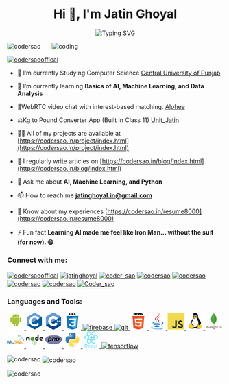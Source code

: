 <h1 align="center">Hi 👋, I'm Jatin Ghoyal</h1>
<p align="center">
  <img src="https://readme-typing-svg.demolab.com?font=Fira+Code&pause=1000&color=7A3FF7&center=true&vCenter=true&width=500&lines=Coding+AI+%26+Robotics+with+Passion+☕🤖" alt="Typing SVG" />
</p>
<img align="right" alt="coding" width="400" src="https://i.gifer.com/3AyY.gif"
<p align="left"> <img src="https://komarev.com/ghpvc/?username=codersao&label=Profile%20views&color=0e75b6&style=flat" alt="codersao" /> </p>

<p align="left"> <a href="https://twitter.com/codersaooffical" target="blank"><img src="https://img.shields.io/twitter/follow/codersaooffical?logo=twitter&style=for-the-badge" alt="codersaooffical" /></a> </p>

- 🔭 I’m currently Studying Computer Science [Central University of Punjab](http://cup.edu.in/)

- 🌱 I’m currently learning **Basics of AI, Machine Learning, and Data Analysis**

- 🤳WebRTC video chat with interest-based matching. [Alphee](https://alphee.onrender.com/)

- ⚖️Kg to Pound Converter App (Built in Class 11) [Unit_Jatin](https://codersao.in/project/index.html)

- 👨‍💻 All of my projects are available at [https://codersao.in/project/index.html](https://codersao.in/project/index.html)

- 📝 I regularly write articles on [https://codersao.in/blog/index.html](https://codersao.in/blog/index.html)

- 💬 Ask me about **AI, Machine Learning, and Python**

- 📫 How to reach me **jatinghoyal.in@gmail.com**

- 📄 Know about my experiences [https://codersao.in/resume8000](https://codersao.in/resume8000)

- ⚡ Fun fact **Learning AI made me feel like Iron Man... without the suit (for now). 😄**

<h3 align="left">Connect with me:</h3>
<p align="left">
<a href="https://twitter.com/codersaooffical" target="blank"><img align="center" src="https://raw.githubusercontent.com/rahuldkjain/github-profile-readme-generator/master/src/images/icons/Social/twitter.svg" alt="codersaooffical" height="30" width="40" /></a>
<a href="https://linkedin.com/in/jatinghoyal" target="blank"><img align="center" src="https://raw.githubusercontent.com/rahuldkjain/github-profile-readme-generator/master/src/images/icons/Social/linked-in-alt.svg" alt="jatinghoyal" height="30" width="40" /></a>
<a href="https://instagram.com/coder_sao" target="blank"><img align="center" src="https://raw.githubusercontent.com/rahuldkjain/github-profile-readme-generator/master/src/images/icons/Social/instagram.svg" alt="coder_sao" height="30" width="40" /></a>
<a href="https://youtube.com/@codersao?si=An3ilNXkL_9QOv6R" target="blank"><img align="center" src="https://raw.githubusercontent.com/rahuldkjain/github-profile-readme-generator/master/src/images/icons/Social/youtube.svg" alt="codersao" height="30" width="40" /></a>
<a href="https://www.codechef.com/codersao" target="blank"><img align="center" src="https://cdn.jsdelivr.net/npm/simple-icons@3.1.0/icons/codechef.svg" alt="codersao" height="30" width="40" /></a>
<a href="https://www.hackerrank.com/codersao" target="blank"><img align="center" src="https://raw.githubusercontent.com/rahuldkjain/github-profile-readme-generator/master/src/images/icons/Social/hackerrank.svg" alt="codersao" height="30" width="40" /></a>
<a href="https://codeforces.com/profile/codersao" target="blank"><img align="center" src="https://raw.githubusercontent.com/rahuldkjain/github-profile-readme-generator/master/src/images/icons/Social/codeforces.svg" alt="codersao" height="30" width="40" /></a>
<a href="https://discord.gg/Coder_sao" target="blank"><img align="center" src="https://raw.githubusercontent.com/rahuldkjain/github-profile-readme-generator/master/src/images/icons/Social/discord.svg" alt="Coder_sao" height="30" width="40" /></a>
</p>

<h3 align="left">Languages and Tools:</h3>
<p align="left"> <a href="https://developer.android.com" target="_blank" rel="noreferrer"> <img src="https://raw.githubusercontent.com/devicons/devicon/master/icons/android/android-original-wordmark.svg" alt="android" width="40" height="40"/> </a> <a href="https://www.cprogramming.com/" target="_blank" rel="noreferrer"> <img src="https://raw.githubusercontent.com/devicons/devicon/master/icons/c/c-original.svg" alt="c" width="40" height="40"/> </a> <a href="https://www.w3schools.com/cpp/" target="_blank" rel="noreferrer"> <img src="https://raw.githubusercontent.com/devicons/devicon/master/icons/cplusplus/cplusplus-original.svg" alt="cplusplus" width="40" height="40"/> </a> <a href="https://www.w3schools.com/css/" target="_blank" rel="noreferrer"> <img src="https://raw.githubusercontent.com/devicons/devicon/master/icons/css3/css3-original-wordmark.svg" alt="css3" width="40" height="40"/> </a> <a href="https://firebase.google.com/" target="_blank" rel="noreferrer"> <img src="https://www.vectorlogo.zone/logos/firebase/firebase-icon.svg" alt="firebase" width="40" height="40"/> </a> <a href="https://git-scm.com/" target="_blank" rel="noreferrer"> <img src="https://www.vectorlogo.zone/logos/git-scm/git-scm-icon.svg" alt="git" width="40" height="40"/> </a> <a href="https://www.w3.org/html/" target="_blank" rel="noreferrer"> <img src="https://raw.githubusercontent.com/devicons/devicon/master/icons/html5/html5-original-wordmark.svg" alt="html5" width="40" height="40"/> </a> <a href="https://www.java.com" target="_blank" rel="noreferrer"> <img src="https://raw.githubusercontent.com/devicons/devicon/master/icons/java/java-original.svg" alt="java" width="40" height="40"/> </a> <a href="https://developer.mozilla.org/en-US/docs/Web/JavaScript" target="_blank" rel="noreferrer"> <img src="https://raw.githubusercontent.com/devicons/devicon/master/icons/javascript/javascript-original.svg" alt="javascript" width="40" height="40"/> </a> <a href="https://www.linux.org/" target="_blank" rel="noreferrer"> <img src="https://raw.githubusercontent.com/devicons/devicon/master/icons/linux/linux-original.svg" alt="linux" width="40" height="40"/> </a> <a href="https://www.mongodb.com/" target="_blank" rel="noreferrer"> <img src="https://raw.githubusercontent.com/devicons/devicon/master/icons/mongodb/mongodb-original-wordmark.svg" alt="mongodb" width="40" height="40"/> </a> <a href="https://www.mysql.com/" target="_blank" rel="noreferrer"> <img src="https://raw.githubusercontent.com/devicons/devicon/master/icons/mysql/mysql-original-wordmark.svg" alt="mysql" width="40" height="40"/> </a> <a href="https://nodejs.org" target="_blank" rel="noreferrer"> <img src="https://raw.githubusercontent.com/devicons/devicon/master/icons/nodejs/nodejs-original-wordmark.svg" alt="nodejs" width="40" height="40"/> </a> <a href="https://www.php.net" target="_blank" rel="noreferrer"> <img src="https://raw.githubusercontent.com/devicons/devicon/master/icons/php/php-original.svg" alt="php" width="40" height="40"/> </a> <a href="https://www.python.org" target="_blank" rel="noreferrer"> <img src="https://raw.githubusercontent.com/devicons/devicon/master/icons/python/python-original.svg" alt="python" width="40" height="40"/> </a> <a href="https://reactjs.org/" target="_blank" rel="noreferrer"> <img src="https://raw.githubusercontent.com/devicons/devicon/master/icons/react/react-original-wordmark.svg" alt="react" width="40" height="40"/> </a> <a href="https://www.tensorflow.org" target="_blank" rel="noreferrer"> <img src="https://www.vectorlogo.zone/logos/tensorflow/tensorflow-icon.svg" alt="tensorflow" width="40" height="40"/> </a> </p>

<p><img align="left" src="https://github-readme-stats.vercel.app/api/top-langs?username=codersao&show_icons=true&locale=en&layout=compact" alt="codersao" /></p>

<p>&nbsp;<img align="center" src="https://github-readme-stats.vercel.app/api?username=codersao&show_icons=true&locale=en" alt="codersao" /></p>

<p><img align="center" src="https://github-readme-streak-stats.herokuapp.com/?user=codersao&" alt="codersao" /></p>
